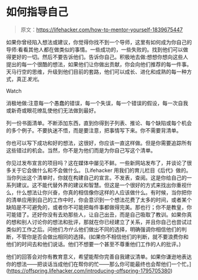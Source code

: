 # 如何指导自己

> 原文：<https://lifehacker.com/how-to-mentor-yourself-1839675447>

如果你曾经陷入想法或建议，你觉得你找不到一个导师，这里有如何成为你自己的导师:看看其他人都在做类似的事情。一些成功的，一些失败的。找到他们可以做得更好的一切。然后不要告诉他们。告诉你自己。积极地去做:想想你想向这些人提出的每一个很酷的想法，如果他们让你做出贡献，你会向他们推荐的每一件事。天马行空的思维，升级到他们目前的套路，他们可以成长、进化和成熟的每一种方式，真正*发光*。

Watch

消极地做:注意每一个愚蠢的错误，每一个失误，每一个错误的假设，每一次自我或新奇或眼花缭乱使他们无法做到最好。

列一份书面清单。不断添加东西，直到你得到子列表、推论、每个缺陷或每个机会的多个例子。不要执迷不悟，而是要注意，把事情写下来。你不需要背清单。

你也可以写下成功和好的想法，这很好，你应该一直这样做。但是你需要追踪所有这些错过的机会。当然，你不是为他们而是为你自己写这个清单。

你见过发布宣言的项目吗？这在媒体中屡见不鲜。一些新网站发布了，并谈论了很多关于它会做什么和不会做什么。 [Lifehacker 用我们的育儿栏目《后代》做的。当你列出这个清单时，你就在构建自己的宣言。不发表，查阅。这是你给自己的一系列建议。这不能代替外界的建议和智慧。但这是一个很好的方式来找出你重视什么，什么想法让你兴奋，你真的相信像你这样的人应该做什么。有时候，当你把你的清单应用到自己的工作中时，你会意识到一个想法花费了太多的时间，或者某个缺陷是不可避免的，或者你不可能把每件事都做得完美。那也行；你不是教皇，你可能错了。还好你没有去劝那些人，让自己出丑，而是自己吸取了教训。如果你真的想和别人讨论你的想法和批评，那就在你已经建立了关系，并且你自己也尝试过类似的工作之后。问他们*为什么*他们做出不同的选择，明确强调你相信他们的判断，不管你是否会做出相同的选择。(如果你不相信他们的判断，就不要浪费你和他们的时间去和他们说话。他们不想要一个甚至不尊重他们工作的人的批评。)

他们的回答会对你有教育意义，希望能帮你完善自我建议清单。如果你谦逊地表达你的想法——把谈话当成他们在帮你的忙——那么你可能最终也会帮他们一个忙。](https://offspring.lifehacker.com/introducing-offspring-1795705380)